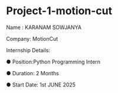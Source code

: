 # Project-1-motion-cut
Name : KARANAM SOWJANYA

Company: MotionCut

Internship Details:

● Position:Python Programming Intern

● Duration: 2 Months

● Start Date: 1st JUNE 2025
